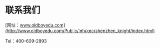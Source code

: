 # 联系我们
[网址：www.oldboyedu.com](http://www.oldboyedu.com/Public/lnh/kec/shenzhen_knight/index.html)


Tel：400-609-2893
